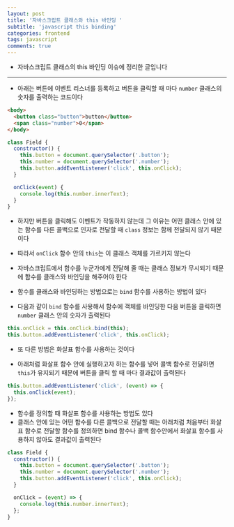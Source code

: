 ```yaml
---
layout: post
title: '자바스크립트 클래스와 this 바인딩 '
subtitle: 'javascript this binding'
categories: frontend
tags: javascript
comments: true
---
```


- 자바스크립트 클래스의 this 바인딩 이슈에 정리한 글입니다

---

- 아래는 버튼에 이벤트 리스너를 등록하고 버튼을 클릭할 때 마다 `number` 클래스의 숫자를 출력하는 코드이다

```html
<body>
  <button class="button">button</button>
  <span class="number">0</span>
</body>
```

```javascript
class Field {
  constructor() {
    this.button = document.querySelector('.button');
    this.number = document.querySelector('.number');
    this.button.addEventListener('click', this.onClick);
  }

  onClick(event) {
    console.log(this.number.innerText);
  }
}
```

- 하지만 버튼을 클릭해도 이벤트가 작동하지 않는데 그 이유는 어떤 클래스 안에 있는 함수를 다른 콜백으로 인자로 전달할 때 `class` 정보는 함께 전달되지 않기 때문이다

- 따라서 `onClick` 함수 안의 `this`는 이 클래스 객체를 가르키지 않는다

- 자바스크립트에서 함수를 누군가에게 전달해 줄 때는 클래스 정보가 무시되기 때문에 함수를 클래스와 바인딩을 해주어야 한다

- 함수를 클래스와 바인딩하는 방법으로는 `bind` 함수를 사용하는 방법이 있다

- 다음과 같이 `bind` 함수를 사용해서 함수에 객체를 바인딩한 다음 버튼을 클릭하면 `number` 클래스 안의 숫자가 출력된다

```javascript
this.onClick = this.onClick.bind(this);
this.button.addEventListener('click', this.onClick);
```

- 또 다른 방법은 화살표 함수를 사용하는 것이다

- 아래처럼 화살표 함수 안에 실행하고자 하는 함수를 넣어 콜백 함수로 전달하면 `this`가 유지되기 때문에 버튼을 클릭 할 때 마다 결과값이 출력된다

```javascript
this.button.addEventListener('click', (event) => {
  this.onClick(event);
});
```

- 함수를 정의할 때 화살표 함수를 사용하는 방법도 있다
- 클래스 안에 있는 어떤 함수를 다른 콜백으로 전달할 때는 아래처럼 처음부터 화살표 함수로 전달할 함수를 정의하면 bind 함수나 콜백 함수안에서 화살표 함수를 사용하지 않아도 결과값이 출력된다

```javascript
class Field {
  constructor() {
    this.button = document.querySelector('.button');
    this.number = document.querySelector('.number');
    this.button.addEventListener('click', this.onClick);
  }

  onClick = (event) => {
    console.log(this.number.innerText);
  };
}
```
